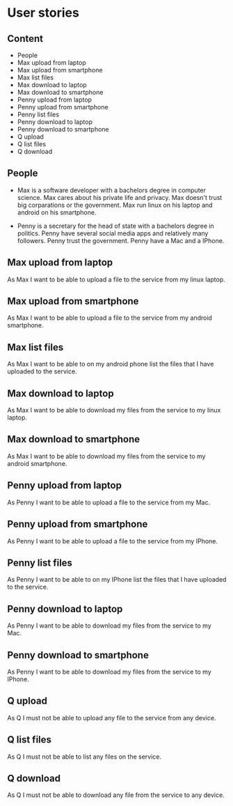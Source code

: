 # User stories #

## Content ##

* People
* Max upload from laptop
* Max upload from smartphone
* Max list files
* Max download to laptop
* Max download to smartphone
* Penny upload from laptop
* Penny upload from smartphone
* Penny list files
* Penny download to laptop
* Penny download to smartphone
* Q upload
* Q list files
* Q download

## People ##

* Max is a software developer with a bachelors degree in computer science.
    Max cares about his private life and privacy.
    Max doesn't trust big corparations or the government.
    Max run linux on his laptop and android on his smartphone.

* Penny is a secretary for the head of state with a bachelors degree in politics.
    Penny have several social media apps and relatively many followers.
    Penny trust the government.
    Penny have a Mac and a IPhone.

## Max upload from laptop ##

As Max I want to be able to upload a file to the service from my linux laptop.

## Max upload from smartphone ##

As Max I want to be able to upload a file to the service from my android smartphone.

## Max list files ##

As Max I want to be able to on my android phone list the files that I have uploaded to the service.

## Max download to laptop ##

As Max I want to be able to download my files from the service to my linux laptop.

## Max download to smartphone ##

As Max I want to be able to download my files from the service to my android smartphone.

## Penny upload from laptop ##

As Penny I want to be able to upload a file to the service from my Mac.

## Penny upload from smartphone ##

As Penny I want to be able to upload a file to the service from my IPhone.

## Penny list files ##

As Penny I want to be able to on my IPhone list the files that I have uploaded to the service.

## Penny download to laptop ##

As Penny I want to be able to download my files from the service to my Mac.

## Penny download to smartphone ##

As Penny I want to be able to download my files from the service to my IPhone.

## Q upload ##

As Q I must not be able to upload any file to the service from any device.

## Q list files ##

As Q I must not be able to list any files on the service.

## Q download ##

As Q I must not be able to download any file from the service to any device.
